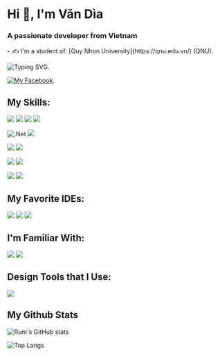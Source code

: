 <h1>Hi 👋, I'm Văn Dìa</h1>
<h3 >A passionate developer from Vietnam </h3>
- ✍ I'm a student of: [Quy Nhon University](https://qnu.edu.vn/) (QNU).

![Typing SVG](https://readme-typing-svg.herokuapp.com/?width=600&lines=Mobile+Application+Developer;Web+Backend+Developer).

[![My Facebook](https://img.shields.io/badge/Messenger-00B2FF?style=for-the-badge&logo=messenger&logoColor=white)](https://www.facebook.com/dia.nguyen.5209/).

## My Skills:
 <img src = "https://img.shields.io/badge/Java-ED8B00?style=for-the-badge&logo=java&logoColor=white">  <img src = "https://img.shields.io/badge/C%23-823085?style=for-the-badge&logo=Csharp&logoColor=white"> <img src = "https://img.shields.io/badge/C%2B%2B-00599C?style=for-the-badge&logo=c%2B%2B&logoColor=white">  <img src = "https://img.shields.io/badge/JavaScript-323330?style=for-the-badge&logo=javascript&logoColor=F7DF1E">

![.Net](https://img.shields.io/badge/.NET-5C2D91?style=for-the-badge&logo=.net&logoColor=white) <img src = "https://img.shields.io/badge/React-20232A?style=for-the-badge&logo=react&logoColor=61DAFB">

<img src = "https://img.shields.io/badge/MySQL-005C84?style=for-the-badge&logo=mysql&logoColor=white"> <img src = "https://img.shields.io/badge/firebase-ffca28?style=for-the-badge&logo=firebase&logoColor=black">

<img src = "https://img.shields.io/badge/HTML5-E34F26?style=for-the-badge&logo=html5&logoColor=white"> <img src = "https://img.shields.io/badge/CSS3-1572B6?style=for-the-badge&logo=css3&logoColor=white"> 

<img src = "https://img.shields.io/badge/Postman-FF6C37?style=for-the-badge&logo=Postman&logoColor=white"> <img src = "https://img.shields.io/badge/GIT-E44C30?style=for-the-badge&logo=git&logoColor=white">


## My Favorite IDEs:
<img src = "https://img.shields.io/badge/IntelliJIDEA-000000.svg?style=for-the-badge&logo=intellij-idea&logoColor=white"> <img src = "https://img.shields.io/badge/Visual_Studio_Code-0078D4?style=for-the-badge&logo=visual%20studio%20code&logoColor=white">  <img src = "https://img.shields.io/badge/Android_Studio-3DDC84?style=for-the-badge&logo=android-studio&logoColor=white"> 

## I'm Familiar With:
<img src = "https://img.shields.io/badge/Windows-0078D6?style=for-the-badge&logo=windows&logoColor=white"> <img src = "https://img.shields.io/badge/Android-3DDC84?style=for-the-badge&logo=android&logoColor=white">

## Design Tools that I Use:
<img src = "https://img.shields.io/badge/Figma-F24E1E?style=for-the-badge&logo=figma&logoColor=white">

## My Github Stats
![Rum's GitHub stats](https://github-readme-stats.vercel.app/api?username=Dia2001&show_icons=true&count_private=true&theme=tokyonight)

![Top Langs](https://github-readme-stats.vercel.app/api/top-langs/?username=Dia2001&langs_count=10&layout=compact)
